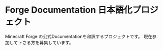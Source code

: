 # Forge Documentation 日本語化プロジェクト
Minecraft Forge の公式Documentationを和訳するプロジェクトです。
現在参加して下さる方を募集しています。
